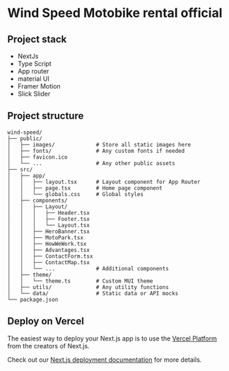 # Wind Speed Motobike rental official

## Project stack

- NextJs
- Type Script
- App router
- material UI
- Framer Motion
- Slick Slider

## Project structure

```
wind-speed/
├── public/
│   ├── images/             # Store all static images here
│   ├── fonts/              # Any custom fonts if needed
│   ├── favicon.ico
│   └── ...                 # Any other public assets
├── src/
│   ├── app/
│   │   ├── layout.tsx      # Layout component for App Router
│   │   ├── page.tsx        # Home page component
│   │   └── globals.css     # Global styles
│   ├── components/
│   │   ├── Layout/
│   │   │   ├── Header.tsx
│   │   │   ├── Footer.tsx
│   │   │   └── Layout.tsx
│   │   ├── HeroBanner.tsx
│   │   ├── MotoPark.tsx
│   │   ├── HowWeWork.tsx
│   │   ├── Advantages.tsx
│   │   ├── ContactForm.tsx
│   │   ├── ContactMap.tsx
│   │   └── ...             # Additional components
│   ├── theme/
│   │   └── theme.ts        # Custom MUI theme
│   ├── utils/              # Any utility functions
│   └── data/               # Static data or API mocks
└── package.json
```

## Deploy on Vercel

The easiest way to deploy your Next.js app is to use the [Vercel Platform](https://vercel.com/new?utm_medium=default-template&filter=next.js&utm_source=create-next-app&utm_campaign=create-next-app-readme) from the creators of Next.js.

Check out our [Next.js deployment documentation](https://nextjs.org/docs/deployment) for more details.
